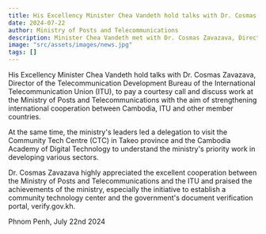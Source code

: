 ```yaml
---
title: His Excellency Minister Chea Vandeth hold talks with Dr. Cosmas Zavazava, Director of the Telecommunication Development Bureau of the International Telecommunication Union (ITU)
date: 2024-07-22
author: Ministry of Posts and Telecommunications
description: Minister Chea Vandeth met with Dr. Cosmas Zavazava, Director of the Telecommunication Development Bureau of the **International Telecommunication Union (ITU)**, to discuss strengthening international cooperation between Cambodia and the ITU.
image: "src/assets/images/news.jpg"
tags: []
---
```


His Excellency Minister Chea Vandeth hold talks with Dr. Cosmas Zavazava, Director of the Telecommunication Development Bureau of the International Telecommunication Union (ITU), to pay a courtesy call and discuss work at the Ministry of Posts and Telecommunications with the aim of strengthening international cooperation between Cambodia, ITU and other member countries.

At the same time, the ministry's leaders led a delegation to visit the Community Tech Centre (CTC) in Takeo province and the Cambodia Academy of Digital Technology to understand the ministry's priority work in developing various sectors.

Dr. Cosmas Zavazava highly appreciated the excellent cooperation between the Ministry of Posts and Telecommunications and the ITU and praised the achievements of the ministry, especially the initiative to establish a community technology center and the government's document verification portal, verify.gov.kh.

Phnom Penh, July 22nd 2024
